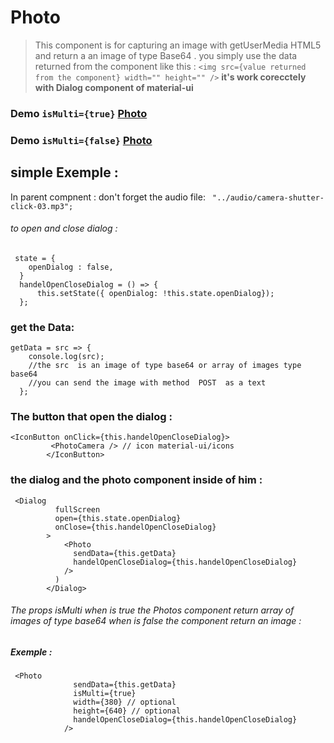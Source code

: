  # Photo
 > This component is for capturing an image with getUserMedia HTML5 and return a an image of type Base64 .
 you simply use the data returned from the component like this :
```<img src={value returned from the component} width="" height="" />```
__it's work corecctely with Dialog component of material-ui__

### Demo ```isMulti={true}``` [Photo](https://eloquent-kare-2a923f.netlify.com/)
### Demo ```isMulti={false}``` [Photo](https://gallant-hodgkin-cebe88.netlify.com/)

## simple Exemple :
In parent compnent  :
don't forget the audio file:
``` "../audio/camera-shutter-click-03.mp3";```

###### to open and close dialog :

```
 state = {
    openDialog : false,
  }
  handelOpenCloseDialog = () => {
      this.setState({ openDialog: !this.state.openDialog});
  };
```
### get the Data:
```
getData = src => {
    console.log(src);
    //the src  is an image of type base64 or array of images type base64
    //you can send the image with method  POST  as a text
  };
```

### The button that open the dialog :
```
<IconButton onClick={this.handelOpenCloseDialog}>
         <PhotoCamera /> // icon material-ui/icons
        </IconButton>
```

### the dialog and the photo component inside of him :
```
 <Dialog
          fullScreen
          open={this.state.openDialog}
          onClose={this.handelOpenCloseDialog}
        >
            <Photo
              sendData={this.getData}
              handelOpenCloseDialog={this.handelOpenCloseDialog}
            />
          )
        </Dialog>
 ```
###### The props isMulti when is true the Photos component return array of images of type base64 when is false the component return an image : 
##### Exemple :
```
 <Photo
              sendData={this.getData}
              isMulti={true}
              width={380} // optional
              height={640} // optional
              handelOpenCloseDialog={this.handelOpenCloseDialog}
            />
```